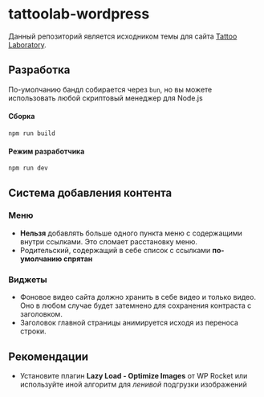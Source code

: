 # tattoolab-wordpress

Данный репозиторий является исходником темы для сайта [Tattoo Laboratory](https://tattoo-laboratory.ru/).

## Разработка

По-умолчанию бандл собирается через `bun`, но вы можете использовать любой скриптовый менеджер для Node.js

#### Сборка

`npm run build`

#### Режим разработчика

`npm run dev`

## Система добавления контента

### Меню

- **Нельзя** добавлять больше одного пункта меню с содержащими внутри ссылками. Это сломает расстановку меню.
- Родительский, содержащий в себе список с ссылками **по-умолчанию спрятан**

### Виджеты

- Фоновое видео сайта должно хранить в себе видео и только видео. Оно в любом случае будет затемнено для сохранения контраста с заголовком.
- Заголовок главной страницы анимируется исходя из переноса строки.

## Рекомендации

- Установите плагин **Lazy Load - Optimize Images** от WP Rocket или используйте иной алгоритм для _ленивой_ подгрузки изображений
